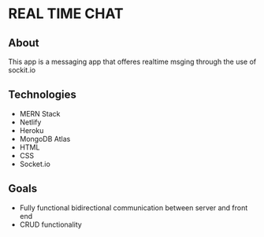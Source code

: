 # REAL TIME CHAT

## About
This app is a messaging app that offeres realtime msging through the use of sockit.io

## Technologies
- MERN Stack
- Netlify
- Heroku
- MongoDB Atlas
- HTML
- CSS
- Socket.io

## Goals
- Fully functional bidirectional communication between server and front end
- CRUD functionality
